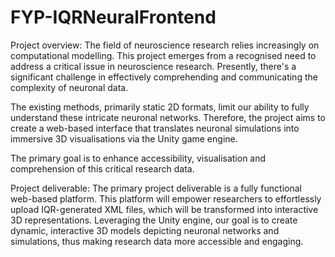 # FYP-IQRNeuralFrontend
Project overview:
The field of neuroscience research relies increasingly on computational modelling. This project emerges from a recognised need to address a critical issue in neuroscience research. Presently, there's a significant challenge in effectively comprehending and communicating the complexity of neuronal data.

The existing methods, primarily static 2D formats, limit our ability to fully understand these intricate neuronal networks. Therefore, the project aims to create a web-based interface that translates neuronal simulations into immersive 3D visualisations via the Unity game engine.

The primary goal is to enhance accessibility, visualisation and comprehension of this critical research data. 



Project deliverable:
The primary project deliverable is a fully functional web-based platform. This platform will empower researchers to effortlessly upload IQR-generated XML files, which will be transformed into interactive 3D representations. Leveraging the Unity engine, our goal is to create dynamic, interactive 3D models depicting neuronal networks and simulations, thus making research data more accessible and engaging.




